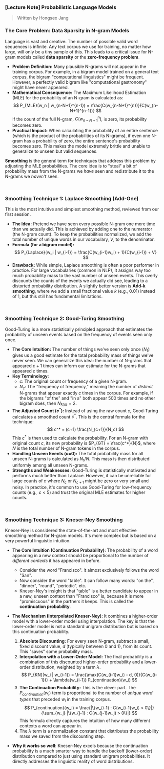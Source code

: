 ### **[Lecture Note] Probabilistic Language Models**

> Written by Hongseo Jang

### The Core Problem: Data Sparsity in N-gram Models

Language is vast and creative. The number of possible valid word sequences is infinite. Any text corpus we use for training, no matter how large, will only be a tiny sample of this. This leads to a critical issue for N-gram models called **data sparsity** or the **zero-frequency problem**.

* **Problem Definition:** Many plausible N-grams will not appear in the training corpus. For example, in a bigram model trained on a general text corpus, the bigram "computational linguistics" might be frequent. However, a perfectly valid bigram like "computational gastronomy" might have never appeared.
* **Mathematical Consequence:** The Maximum Likelihood Estimation (MLE) for the probability of an N-gram is calculated as:
    $$
    P_{MLE}(w_n | w_{n-N+1}^{n-1}) = \frac{C(w_{n-N+1}^{n})}{C(w_{n-N+1}^{n-1})}
    $$
    If the count of the full N-gram, $C(w_{n-N+1}^{n})$, is zero, its probability becomes zero.
* **Practical Impact:** When calculating the probability of an entire sentence (which is the product of the probabilities of its N-grams), if even one N-gram has a probability of zero, the entire sentence's probability becomes zero. This makes the model extremely brittle and unable to generalize to unseen but valid sequences.

**Smoothing** is the general term for techniques that address this problem by adjusting the MLE probabilities. The core idea is to "steal" a bit of probability mass from the N-grams we *have* seen and redistribute it to the N-grams we *haven't* seen.

<br>

### Smoothing Technique 1: Laplace Smoothing (Add-One)

This is the most intuitive and simplest smoothing method, reviewed from our first session.

* **The Idea:** Pretend we have seen every possible N-gram one more time than we actually did. This is achieved by adding one to the numerator (the N-gram count). To keep the probabilities normalized, we add the total number of unique words in our vocabulary, $V$, to the denominator.
* **Formula (for a bigram model):**
    $$
    P_{Laplace}(w_i | w_{i-1}) = \frac{C(w_{i-1}w_i) + 1}{C(w_{i-1}) + V}
    $$
* **Drawback:** While simple, Laplace smoothing is often a poor performer in practice. For large vocabularies (common in NLP), it assigns way too much probability mass to the vast number of unseen events. This overly discounts the counts of the events we actually did see, leading to a distorted probability distribution. A slightly better version is **Add-k smoothing**, where we add a small fractional value $k$ (e.g., 0.01) instead of 1, but this still has fundamental limitations.

<br>

### Smoothing Technique 2: Good-Turing Smoothing

Good-Turing is a more statistically principled approach that estimates the probability of unseen events based on the frequency of events seen only once.

* **The Core Intuition:** The number of things we've seen only once ($N_1$) gives us a good estimate for the total probability mass of things we've never seen. We can generalize this idea: the number of N-grams that appeared $c+1$ times can inform our estimate for the N-grams that appeared $c$ times.
* **Key Terminology:**
    * $c$: The original count or frequency of a given N-gram.
    * $N_c$: The "frequency of frequency," meaning the number of *distinct* N-grams that appear exactly $c$ times in the corpus. For example, if the bigrams "of the" and "in a" both appear 500 times and no other bigram does, then $N_{500} = 2$.
* **The Adjusted Count ($c^*$):** Instead of using the raw count $c$, Good-Turing calculates a smoothed count $c^*$. This is the central formula for the technique:
    $$
    c^* = (c+1) \frac{N_{c+1}}{N_c}
    $$
    This $c^*$ is then used to calculate the probability. For an N-gram with original count $c$, its new probability is $P_{GT} = \frac{c^*}{N}$, where $N$ is the total number of N-gram tokens in the corpus.
* **Handling Unseen Events (c=0):** The total probability mass for all unseen N-grams is calculated as $N_1/N$. This mass is then distributed uniformly among all unseen N-grams.
* **Strengths and Weaknesses:** Good-Turing is statistically motivated and performs much better than Laplace. However, it can be unreliable for large counts of $c$ where $N_c$ or $N_{c+1}$ might be zero or very small and noisy. In practice, it's common to use Good-Turing for low-frequency counts (e.g., $c < 5$) and trust the original MLE estimates for higher counts.

<br>

### Smoothing Technique 3: Kneser-Ney Smoothing

Kneser-Ney is considered the state-of-the-art and most effective smoothing method for N-gram models. It's more complex but is based on a very powerful linguistic intuition.

* **The Core Intuition (Continuation Probability):** The probability of a word appearing in a new context should be proportional to the number of *different contexts* it has appeared in before.
    * Consider the word "Francisco". It almost exclusively follows the word "San".
    * Now consider the word "table". It can follow many words: "on the", "dinner", "round", "periodic", etc.
    * Kneser-Ney's insight is that "table" is a better candidate to appear in a new, unseen context than "Francisco" is, because it is more "promiscuous" in the partners it keeps. This is called the **continuation probability**.

* **The Mechanism (Interpolated Kneser-Ney):** It combines a higher-order model with a lower-order model using interpolation. The key is that the lower-order model is not a standard unigram distribution but is based on this continuation probability.
    1.  **Absolute Discounting:** For every seen N-gram, subtract a small, fixed discount value, $d$ (typically between 0 and 1), from its count. This "saves" some probability mass.
    2.  **Interpolation with a Lower-Order Model:** The final probability is a combination of this discounted higher-order probability and a lower-order distribution, weighted by a term $\lambda$.
        $$
        P_{KN}(w_i | w_{i-1}) = \frac{\max(C(w_{i-1}w_i) - d, 0)}{C(w_{i-1})} + \lambda(w_{i-1}) P_{continuation}(w_i)
        $$
    3.  **The Continuation Probability:** This is the clever part. The $P_{continuation}(w_i)$ term is proportional to the number of *unique word types* that preceded $w_i$ in the training corpus.
        $$
        P_{continuation}(w_i) = \frac{|\{w_{i-1} : C(w_{i-1}w_i) > 0\}|}{\sum_{w_j} |\{w_{j-1} : C(w_{j-1}w_j) > 0\}|}
        $$
        This formula directly captures the intuition of how many different contexts a word can appear in.
    4.  The $\lambda$ term is a normalization constant that distributes the probability mass we saved from the discounting step.

* **Why it works so well:** Kneser-Ney excels because the continuation probability is a much smarter way to handle the backoff (lower-order) distribution compared to just using standard unigram probabilities. It directly addresses the linguistic reality of word distributions.